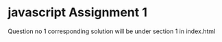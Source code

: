 # javascript Assignment 1

Question no 1 corresponding solution will be under section 1 in index.html 

